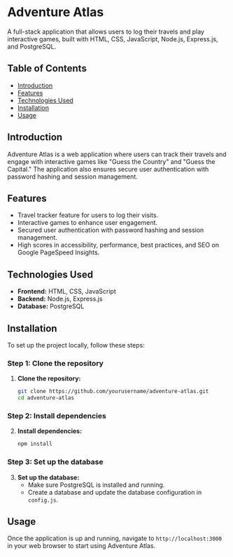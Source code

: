 # Adventure Atlas

A full-stack application that allows users to log their travels and play interactive games, built with HTML, CSS, JavaScript, Node.js, Express.js, and PostgreSQL.

## Table of Contents
- [Introduction](#introduction)
- [Features](#features)
- [Technologies Used](#technologies-used)
- [Installation](#installation)
- [Usage](#usage)

## Introduction
Adventure Atlas is a web application where users can track their travels and engage with interactive games like "Guess the Country" and "Guess the Capital." The application also ensures secure user authentication with password hashing and session management.

## Features
- Travel tracker feature for users to log their visits.
- Interactive games to enhance user engagement.
- Secured user authentication with password hashing and session management.
- High scores in accessibility, performance, best practices, and SEO on Google PageSpeed Insights.

## Technologies Used
- **Frontend:** HTML, CSS, JavaScript
- **Backend:** Node.js, Express.js
- **Database:** PostgreSQL

## Installation
To set up the project locally, follow these steps:

### Step 1: Clone the repository

1. **Clone the repository:**
   ```sh
   git clone https://github.com/yourusername/adventure-atlas.git
   cd adventure-atlas

### Step 2: Install dependencies

2. **Install dependencies:**
   ```sh
   npm install

### Step 3: Set up the database

3. **Set up the database:**
   - Make sure PostgreSQL is installed and running.
   - Create a database and update the database configuration in `config.js`.
## Usage
Once the application is up and running, navigate to `http://localhost:3000` in your web browser to start using Adventure Atlas.
